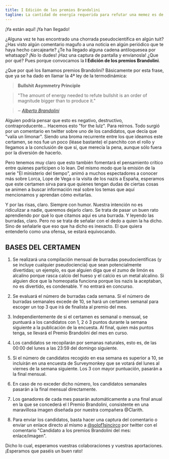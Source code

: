 ```yaml
---
title: I Edición de los premios Brandolini
tagline: La cantidad de energía requerida para refutar una memez es de un orden de magnitud superior a la necesaria para producirla
---
```


¡Ya están aquí! ¡Ya han llegado!

¿Alguna vez te has encontrado una chorrada pseudocientífica en algún tuit? ¿Has visto algún comentario magufo a una noticia en algún periódico que te haya hecho carcajearte? ¿Te ha llegado alguna cadena antiloquesea por whatsapp? ¡No lo dudes! ¡Haz una captura de pantalla y envíanosla! ¿Que por qué? Pues porque convocamos la **I Edición de los premios Brandolini**.

¿Que por qué los llamamos premios Brandolini? Básicamente por esta frase, que ya se ha dado en llamar la 4ª ley de la termodinámica:

> **Bullshit Asymmetry Principle**

> "The amount of energy needed to refute bullshit is an order of magnitude bigger than to produce it."

> ‒ *[Alberto Brandolini](https://twitter.com/ziobrando/status/289635060758507521)*

Alguien podría pensar que esto es negativo, destructivo, contraproducente... Hacemos esto "for the lulz". Para reírnos. Todo surgió por un comentario en twitter sobre uno de los candidatos, que decía que "valía un limonar". Siendo una broma recurrente entre los que ideamos este certamen, se nos fue un poco (léase bastante) el panchito con el rollo y llegamos a la conclusión de que sí, que merecía la pena, aunque sólo fuera por la diversión de hacerlo.

Pero tenemos muy claro que esto también fomentará el pensamiento crítico entre quienes participen o lo lean. Del mismo modo que la emisión de la serie "El ministerio del tiempo", animó a muchos espectadores a conocer más sobre Lorca, Lope de Vega o la visita de los nazis a España, esperamos que este certamen sirva para que quienes tengan dudas de ciertas cosas se animen a buscar información real sobre los temas que aquí mencionamos y aprendan cómo evitarlas.

Y por las risas, claro. Siempre con humor. Nuestra intención no es ridiculizar a nadie, queremos dejarlo claro. Se trata de pasar un buen rato aprendiendo por qué lo que citamos aquí es una burrada. Y leyendo las burradas, claro. Pero no se trata de señalar con el dedo a quien la ha dicho. Sino de señalarle que eso que ha dicho es inexacto. El que quiera entenderlo como una ofensa, se estará equivocando.

## BASES DEL CERTAMEN

1. Se realizará una compilación mensual de burradas pseudocientíficas (y se incluye cualquier pseudociencia) que sean potencialmente divertidas; un ejemplo, es que alguien diga que el zumo de limón es alcalino porque rasca calcio del hueso y el calcio es un metal alcalino. Si alguien dice que la homeopatía funciona porque los nazis la aceptaban, no es divertido, es condenable. Y no entrará en concurso.

2. Se evaluará el número de burradas cada semana. Si el número de burradas semanales excede de 10, se hará un certamen semanal para escoger un top 3 que irá de finalista al premio del mes.

3. Independientemente de si el certamen es semanal o mensual, se puntuará a los candidatos con 1, 2 ó 3 puntos durante la semana siguiente a la publicación de la encuesta. Al final, quien más puntos tenga, se llevará el Premio Brandolini del mes en curso.

4. Los candidatos se recopilarán por semanas naturales, esto es, de las 00:00 del lunes a  las 23:59 del domingo siguiente.
  1. Si el número de candidatos recogido en esa semana es superior a 10, se incluirán en una encuesta de Surveymonkey que se votará del lunes al viernes de la semana siguiente. Los 3 con mayor puntuación, pasarán a la final mensual.
  2. En caso de no exceder dicho número, los candidatos semanales pasarán a la final mensual directamente.

5. Los ganadores de cada mes pasarán automáticamente a una final anual en la que se concederá el I Premio Brandolini, consistente en una maravillosa imagen diseñada por nuestra compañera @Clarith.

6. Para enviar los candidatos, basta hacer una captura del comentario o enviar un enlace directo al mismo a [@solof1sincirco](https://twitter.com/solof1sincirco) por twitter con el comentario "Candidato a los premios Brandolini del mes: enlace/imagen".

Dicho lo cual, esperamos vuestras colaboraciones y vuestras aportaciones. ¡Esperamos que paséis un buen rato!
